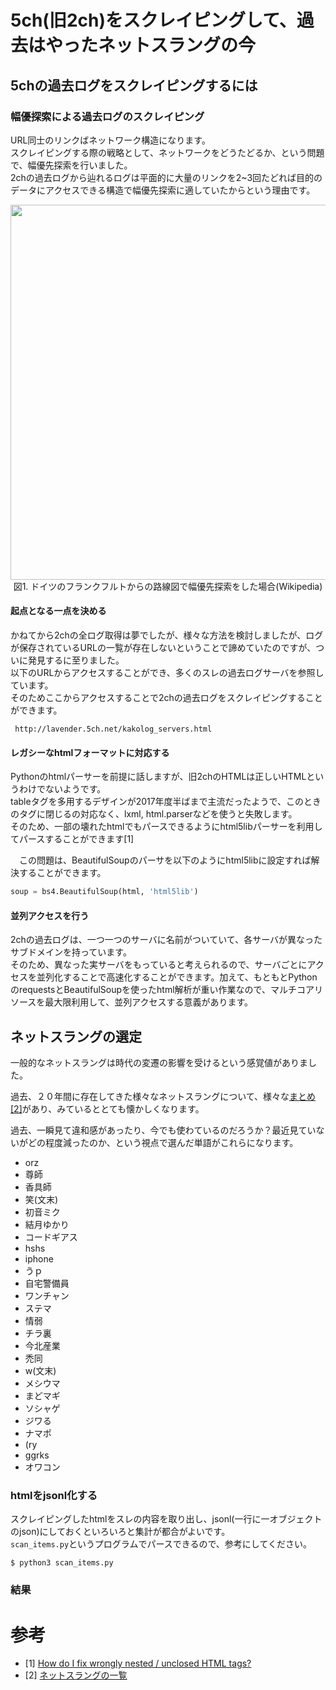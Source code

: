 # 5ch(旧2ch)をスクレイピングして、過去はやったネットスラングの今

## 5chの過去ログをスクレイピングするには

### 幅優探索による過去ログのスクレイピング
 URL同士のリンクばネットワーク構造になります。  
 スクレイピングする際の戦略として、ネットワークをどうたどるか、という問題で、幅優先探索を行いました。  
 2chの過去ログから辿れるログは平面的に大量のリンクを2~3回たどれば目的のデータにアクセスできる構造で幅優先探索に適していたからという理由です。  
 
<div align="center">
  <img width="600px" src="https://user-images.githubusercontent.com/4949982/48311037-58ca0300-e5dc-11e8-93b7-b95144a20a2d.png">
</div>
<div align="center"> 図1. ドイツのフランクフルトからの路線図で幅優先探索をした場合(Wikipedia) </div>

#### 起点となる一点を決める
 かねてから2chの全ログ取得は夢でしたが、様々な方法を検討しましたが、ログが保存されているURLの一覧が存在しないということで諦めていたのですが、ついに発見するに至りました。  
 以下のURLからアクセスすることができ、多くのスレの過去ログサーバを参照しています。  
 そのためここからアクセスすることで2chの過去ログをスクレイピングすることができます。  
```
 http://lavender.5ch.net/kakolog_servers.html
```

#### レガシーなhtmlフォーマットに対応する
 Pythonのhtmlパーサーを前提に話しますが、旧2chのHTMLは正しいHTMLというわけでないようです。  
 tableタグを多用するデザインが2017年度半ばまで主流だったようで、このときのタグに閉じるの対応なく、lxml, html.parserなどを使うと失敗します。  
 そのため、一部の壊れたhtmlでもパースできるようにhtml5libパーサーを利用してパースすることができます[1]
 
　この問題は、BeautifulSoupのパーサを以下のようにhtml5libに設定すれば解決することができます。  
```python
soup = bs4.BeautifulSoup(html, 'html5lib')
```
 
#### 並列アクセスを行う
 2chの過去ログは、一つ一つのサーバに名前がついていて、各サーバが異なったサブドメインを持っています。  
 そのため、異なった実サーバをもっていると考えられるので、サーバごとにアクセスを並列化することで高速化することができます。加えて、もともとPythonのrequestsとBeautifulSoupを使ったhtml解析が重い作業なので、マルチコアリソースを最大限利用して、並列アクセスする意義があります。  
 
## ネットスラングの選定
一般的なネットスラングは時代の変遷の影響を受けるという感覚値がありました。  

過去、２０年間に存在してきた様々なネットスラングについて、様々な[まとめ[2]](https://dic.nicovideo.jp/a/%E3%83%8D%E3%83%83%E3%83%88%E3%82%B9%E3%83%A9%E3%83%B3%E3%82%B0%E3%81%AE%E4%B8%80%E8%A6%A7)があり、みているととても懐かしくなります。  

過去、一瞬見て違和感があったり、今でも使わているのだろうか？最近見ていないがどの程度減ったのか、という視点で選んだ単語がこれらになります。  

 - orz
 - 尊師
 - 香具師
 - 笑(文末)
 - 初音ミク
 - 結月ゆかり
 - コードギアス
 - hshs
 - iphone
 - うｐ
 - 自宅警備員
 - ワンチャン
 - ステマ
 - 情弱
 - チラ裏
 - 今北産業
 - 禿同
 - w(文末)
 - メシウマ
 - まどマギ
 - ソシャゲ
 - ジワる
 - ナマポ
 - (ry
 - ggrks
 - オワコン

### htmlをjsonl化する
 スクレイピングしたhtmlをスレの内容を取り出し、jsonl(一行に一オブジェクトのjson)にしておくといろいろと集計が都合がよいです。  
`scan_items.py`というプログラムでパースできるので、参考にしてください。 
```console
$ python3 scan_items.py
```
 
### 結果
 
# 参考
 - [1] [How do I fix wrongly nested / unclosed HTML tags?](https://stackoverflow.com/questions/293482/how-do-i-fix-wrongly-nested-unclosed-html-tags)
 - [2] [ネットスラングの一覧](https://dic.nicovideo.jp/a/%E3%83%8D%E3%83%83%E3%83%88%E3%82%B9%E3%83%A9%E3%83%B3%E3%82%B0%E3%81%AE%E4%B8%80%E8%A6%A7)
